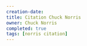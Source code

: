```yaml
---
creation-date:
title: Citation Chuck Norris
owner: Chuck Norris
completed: true
tags: [norris citation]
---
```

# 